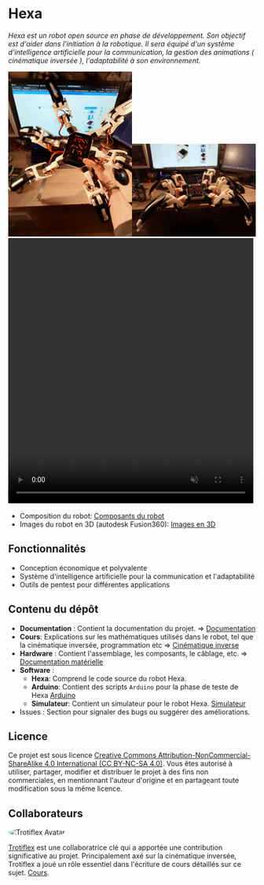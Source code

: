 # Hexa
*Hexa est un robot open source en phase de développement. Son objectif est d'aider dans l'initiation à la robotique. Il sera équipé d'un système d'intelligence artificielle pour la communication, la gestion des animations ( cinématique inversée ), l'adaptabilité à son environnement.*



<div>
    <img src="medias/robot.jpg" width="50%" height="50%"/><img src="medias/robot_vu_de_face.jpg" width="50%" height="50%"/>
    <div class="row post-image-bg" markdown="1">
        <video width="99%" height="540" autoplay loop muted>
            <source src="/medias/up-sleep-test.mp4" type="video/mp4" >
        </video>
    </div>
</div>


- Composition du robot: [Composants du robot](https://github.com/NotPunchnox/hexa/blob/main/hardware/Composants.md)
- Images du robot en 3D (autodesk Fusion360): [Images en 3D](https://github.com/NotPunchnox/hexa/blob/main/hardware/Hexa%203d.md)

## Fonctionnalités

- Conception économique et polyvalente
- Système d'intelligence artificielle pour la communication et l'adaptabilité
- Outils de pentest pour différentes applications

## Contenu du dépôt

- **Documentation** : Contient la documentation du projet. => [Documentation](./Documentation/README.md)
- **Cours**: Explications sur les mathématiques utilisés dans le robot, tel que la cinématique inversée, programmation etc => [Cinématique inverse](./learn/README.md)
- **Hardware** : Contient l'assemblage, les composants, le câblage, etc. => [Documentation matérielle](./hardware/Composants.md)
- **Software** : 
    - **Hexa**: Comprend le code source du robot Hexa.
    - **Arduino**: Contient des scripts `Arduino` pour la phase de teste de Hexa [Arduino](./software/Arduino/)
    - **Simulateur**: Contient un simulateur pour le robot Hexa. [Simulateur](./software/simulator/README.md)
- Issues : Section pour signaler des bugs ou suggérer des améliorations.

## Licence

Ce projet est sous licence [Creative Commons Attribution-NonCommercial-ShareAlike 4.0 International (CC BY-NC-SA 4.0)](https://creativecommons.org/licenses/by-nc-sa/4.0/deed.fr). Vous êtes autorisé à utiliser, partager, modifier et distribuer le projet à des fins non commerciales, en mentionnant l'auteur d'origine et en partageant toute modification sous la même licence.


## Collaborateurs

<img src="https://avatars.githubusercontent.com/u/126868056?v=4" alt="Trotiflex Avatar" width="10%" height="10%" style="border-radius: 50%;">

[Trotiflex](https://github.com/trotiflex) est une collaboratrice clé qui a apportée une contribution significative au projet. Principalement axé sur la cinématique inversée, Trotiflex a joué un rôle essentiel dans l'écriture de cours détaillés sur ce sujet. [Cours](./learn/maths/cinématique_inversée.md).
